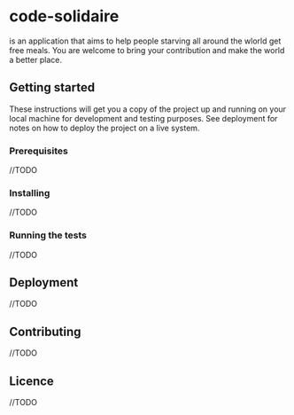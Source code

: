 # code-solidaire
is an application that aims to help people starving all around the wlorld get free meals. You are welcome to bring your contribution and make the world a better place.
## Getting started
These instructions will get you a copy of the project up and running on your local machine for development and testing purposes. See deployment for notes on how to deploy the project on a live system.
### Prerequisites
//TODO
### Installing
//TODO
### Running the tests
//TODO
## Deployment
//TODO
## Contributing
//TODO
## Licence
//TODO

